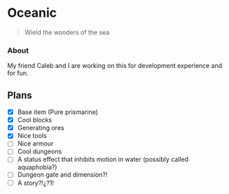 # Oceanic
> Wield the wonders of the sea

### About
My friend Caleb and I are working on this for development experience and for fun.

## Plans
- [x] Base item (Pure prismarine)
- [x] Cool blocks
- [x] Generating ores
- [x] Nice tools
- [ ] Nice armour
- [ ] Cool dungeons
- [ ] A status effect that inhibits motion in water (possibly called aquaphobia?)
- [ ] Dungeon gate and dimension?!
- [ ] A story?!¿?1!
